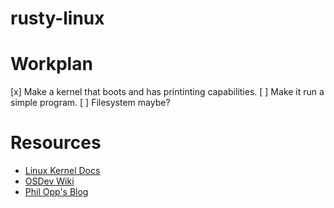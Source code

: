 # rusty-linux

# Workplan
[x] Make a kernel that boots and has printinting capabilities.
[ ] Make it run a simple program.
[ ] Filesystem maybe?

# Resources
- [Linux Kernel Docs](https://docs.kernel.org/)
- [OSDev Wiki](https://wiki.osdev.org/Main_Page)
- [Phil Opp's Blog](https://os.phil-opp.com/)
